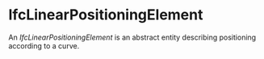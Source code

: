 IfcLinearPositioningElement
===========================

An _IfcLinearPositioningElement_ is an abstract entity describing positioning according to a curve.
